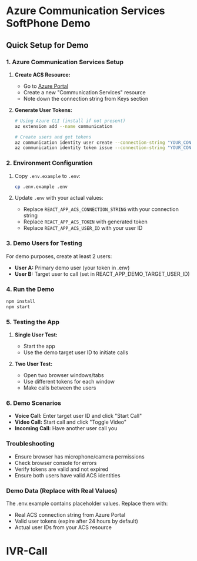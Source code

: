 # Azure Communication Services SoftPhone Demo

## Quick Setup for Demo

### 1. Azure Communication Services Setup

1. **Create ACS Resource:**
   - Go to [Azure Portal](https://portal.azure.com)
   - Create a new "Communication Services" resource
   - Note down the connection string from Keys section

2. **Generate User Tokens:**
   ```bash
   # Using Azure CLI (install if not present)
   az extension add --name communication
   
   # Create users and get tokens
   az communication identity user create --connection-string "YOUR_CONNECTION_STRING"
   az communication identity token issue --connection-string "YOUR_CONNECTION_STRING" --scope voip --user-id "USER_ID_FROM_PREVIOUS_COMMAND"
   ```

### 2. Environment Configuration

1. Copy `.env.example` to `.env`:
   ```bash
   cp .env.example .env
   ```

2. Update `.env` with your actual values:
   - Replace `REACT_APP_ACS_CONNECTION_STRING` with your connection string
   - Replace `REACT_APP_ACS_TOKEN` with generated token
   - Replace `REACT_APP_ACS_USER_ID` with your user ID

### 3. Demo Users for Testing

For demo purposes, create at least 2 users:
- **User A:** Primary demo user (your token in .env)
- **User B:** Target user to call (set in REACT_APP_DEMO_TARGET_USER_ID)

### 4. Run the Demo

```bash
npm install
npm start
```

### 5. Testing the App

1. **Single User Test:**
   - Start the app
   - Use the demo target user ID to initiate calls
   
2. **Two User Test:**
   - Open two browser windows/tabs
   - Use different tokens for each window
   - Make calls between the users

### 6. Demo Scenarios

- **Voice Call:** Enter target user ID and click "Start Call"
- **Video Call:** Start call and click "Toggle Video"
- **Incoming Call:** Have another user call you

### Troubleshooting

- Ensure browser has microphone/camera permissions
- Check browser console for errors
- Verify tokens are valid and not expired
- Ensure both users have valid ACS identities

### Demo Data (Replace with Real Values)

The .env.example contains placeholder values. Replace them with:
- Real ACS connection string from Azure Portal
- Valid user tokens (expire after 24 hours by default)
- Actual user IDs from your ACS resource
# IVR-Call
